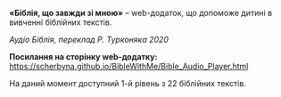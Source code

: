**«Біблія, що завжди зі мною»** – web-додаток, що допоможе дитині в вивченні біблійних текстів.

_Аудіо Біблія, переклад Р. Турконяка 2020_

**Посилання на сторінку web-додатку:**
https://scherbyna.github.io/BibleWithMe/Bible_Audio_Player.html

На даний момент доступний 1-й рівень з 22 біблійних текстів.

